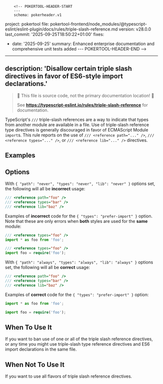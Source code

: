         <!-- POKERTOOL-HEADER-START
        ---
        schema: pokerheader.v1
project: pokertool
file: pokertool-frontend/node_modules/@typescript-eslint/eslint-plugin/docs/rules/triple-slash-reference.md
version: v28.0.0
last_commit: '2025-09-25T18:50:22+01:00'
fixes:
- date: '2025-09-25'
  summary: Enhanced enterprise documentation and comprehensive unit tests added
        ---
        POKERTOOL-HEADER-END -->
---
description: 'Disallow certain triple slash directives in favor of ES6-style import declarations.'
---

> 🛑 This file is source code, not the primary documentation location! 🛑
>
> See **https://typescript-eslint.io/rules/triple-slash-reference** for documentation.

TypeScript's `///` triple-slash references are a way to indicate that types from another module are available in a file.
Use of triple-slash reference type directives is generally discouraged in favor of ECMAScript Module `import`s.
This rule reports on the use of `/// <reference path="..." />`, `/// <reference types="..." />`, or `/// <reference lib="..." />` directives.

## Examples

## Options

With `{ "path": "never", "types": "never", "lib": "never" }` options set, the following will all be **incorrect** usage:

```ts
/// <reference path="foo" />
/// <reference types="bar" />
/// <reference lib="baz" />
```

Examples of **incorrect** code for the `{ "types": "prefer-import" }` option. Note that these are only errors when **both** styles are used for the **same** module:

```ts
/// <reference types="foo" />
import * as foo from 'foo';
```

```ts
/// <reference types="foo" />
import foo = require('foo');
```

With `{ "path": "always", "types": "always", "lib": "always" }` options set, the following will all be **correct** usage:

```ts
/// <reference path="foo" />
/// <reference types="bar" />
/// <reference lib="baz" />
```

Examples of **correct** code for the `{ "types": "prefer-import" }` option:

```ts
import * as foo from 'foo';
```

```ts
import foo = require('foo');
```

## When To Use It

If you want to ban use of one or all of the triple slash reference directives, or any time you might use triple-slash type reference directives and ES6 import declarations in the same file.

## When Not To Use It

If you want to use all flavors of triple slash reference directives.
